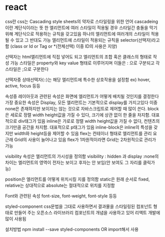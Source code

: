 # react

css란
css는 Cascading style sheets의 약자로 스타일링을 위한 언어
cascadeing이란 계단식이라는 뜻 한 엘리먼트에 여러 스타일이 적용될 경우 스타일간 충돌을 막기 위해 계단식으로 적용하는 규칙을 갖고있음
하나의 엘리먼트에 여러개의 스타일이 적용될 수 있고 그 반대도 가능
엘리먼트에 스타일이 적용되는 규칙을 selector(선택자)라고 함 (class or Id or Tag or *(전체선택) 이중 ID의 사용은 지양)

선택자는 html엘리먼트에 직접 넣어도 되고 엘리먼트의 조합 혹은 클래스의 형태로 작성 가능
스타일은 property와 key value 형태로 이루어지며 이들은 : 으로 구분되고 각 스타일은 ;으로 구분한다

선택자중 상태선택자(::)는 해당 엘리먼트에 특수한 상호작용을 설정함 ex) hover, active, focus 등등

속성중 레이아웃과 관련된 속성은 화면에 엘리먼트가 어떻게 배치될 것인지를 결정한다
가장 중요한 속성은 Display, 모든 엘리먼트는 기본적으로 display를 가지고있다
이중 none은 존재하지만 보이지는 않는 것으로 자바스크립트로 제어할 때 많이 쓴다. 
block은 세로로 정렬 width height값을 가질 수 있다, 크기에 상관 없이 한 줄을 차지함. 대표적으로 div태그가 있음
inline은 가로로 정렬 width height값을 가질 수 없다, 컨텐츠의 크기만큼 공간을 차지함. 대표적으로 p태그가 있음
inline-block은 inline의 특성을 갖지만 width와 height등을 제어할 수 있음
flex는 컨테이너 형태로 엘리먼트를 관리
요근래 Grid의 사용이 늘어나고 있음 flex가 1차원적이라면 Grid는 2차원적으로 관리가 가능

visibility 속성은 엘리먼트의 가시성을 정의함
visibility : hidden 과 display :none의 차이는 엘리먼트의 영역이 전자는 보이고 후자는 안 보임(안 보여도 그 자리를 클릭가능)

position은 엘리먼트를 어떻게 위치시킬 지를 정의함 static은 원래 순서로 
fixed, relative는 상대적으로
absolute는 절대적으로 위치를 지정함

Font와 관련된 속성 font-size, font-weight, font-style 등등

styled-component
css문법을 그대로 사용하면서 결과물을 스타일링된 컴포넌트 형태로 만들어 주는 오픈소스 라이브러리
컴포넌트의 개념을 사용하고 있어 리액트 개발에 많이 사용됨

설치방법
npm install --save styled-components OR import해서 사용 



